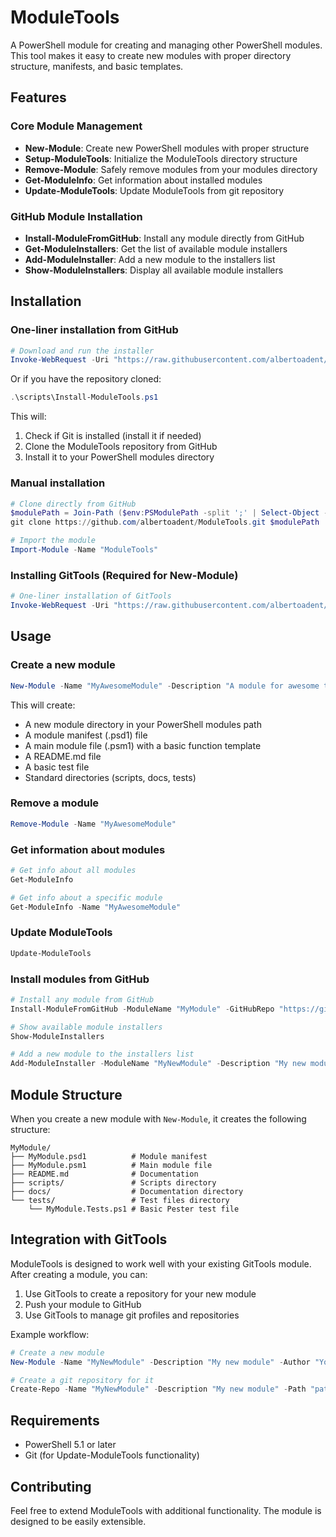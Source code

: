 # ModuleTools

A PowerShell module for creating and managing other PowerShell modules. This tool makes it easy to create new modules with proper directory structure, manifests, and basic templates.

## Features

### Core Module Management
- **New-Module**: Create new PowerShell modules with proper structure
- **Setup-ModuleTools**: Initialize the ModuleTools directory structure
- **Remove-Module**: Safely remove modules from your modules directory
- **Get-ModuleInfo**: Get information about installed modules
- **Update-ModuleTools**: Update ModuleTools from git repository

### GitHub Module Installation
- **Install-ModuleFromGitHub**: Install any module directly from GitHub
- **Get-ModuleInstallers**: Get the list of available module installers
- **Add-ModuleInstaller**: Add a new module to the installers list
- **Show-ModuleInstallers**: Display all available module installers

## Installation

### One-liner installation from GitHub
```powershell
# Download and run the installer
Invoke-WebRequest -Uri "https://raw.githubusercontent.com/albertoadent/ModuleTools/main/scripts/Install-ModuleTools.ps1" -OutFile "Install-ModuleTools.ps1"; .\Install-ModuleTools.ps1
```

Or if you have the repository cloned:
```powershell
.\scripts\Install-ModuleTools.ps1
```

This will:
1. Check if Git is installed (install it if needed)
2. Clone the ModuleTools repository from GitHub
3. Install it to your PowerShell modules directory

### Manual installation
```powershell
# Clone directly from GitHub
$modulePath = Join-Path ($env:PSModulePath -split ';' | Select-Object -First 1) "ModuleTools"
git clone https://github.com/albertoadent/ModuleTools.git $modulePath

# Import the module
Import-Module -Name "ModuleTools"
```

### Installing GitTools (Required for New-Module)
```powershell
# One-liner installation of GitTools
Invoke-WebRequest -Uri "https://raw.githubusercontent.com/albertoadent/ModuleTools/main/scripts/Install-GitTools.ps1" -OutFile "Install-GitTools.ps1"; .\Install-GitTools.ps1
```

## Usage

### Create a new module
```powershell
New-Module -Name "MyAwesomeModule" -Description "A module for awesome things" -Author "Your Name"
```

This will create:
- A new module directory in your PowerShell modules path
- A module manifest (.psd1) file
- A main module file (.psm1) with a basic function template
- A README.md file
- A basic test file
- Standard directories (scripts, docs, tests)

### Remove a module
```powershell
Remove-Module -Name "MyAwesomeModule"
```

### Get information about modules
```powershell
# Get info about all modules
Get-ModuleInfo

# Get info about a specific module
Get-ModuleInfo -Name "MyAwesomeModule"
```

### Update ModuleTools
```powershell
Update-ModuleTools
```

### Install modules from GitHub
```powershell
# Install any module from GitHub
Install-ModuleFromGitHub -ModuleName "MyModule" -GitHubRepo "https://github.com/username/MyModule.git"

# Show available module installers
Show-ModuleInstallers

# Add a new module to the installers list
Add-ModuleInstaller -ModuleName "MyNewModule" -Description "My new module" -GitHubRepo "https://github.com/username/MyNewModule.git"
```

## Module Structure

When you create a new module with `New-Module`, it creates the following structure:

```
MyModule/
├── MyModule.psd1          # Module manifest
├── MyModule.psm1          # Main module file
├── README.md              # Documentation
├── scripts/               # Scripts directory
├── docs/                  # Documentation directory
└── tests/                 # Test files directory
    └── MyModule.Tests.ps1 # Basic Pester test file
```

## Integration with GitTools

ModuleTools is designed to work well with your existing GitTools module. After creating a module, you can:

1. Use GitTools to create a repository for your new module
2. Push your module to GitHub
3. Use GitTools to manage git profiles and repositories

Example workflow:
```powershell
# Create a new module
New-Module -Name "MyNewModule" -Description "My new module" -Author "Your Name"

# Create a git repository for it
Create-Repo -Name "MyNewModule" -Description "My new module" -Path "path\to\MyNewModule"
```

## Requirements

- PowerShell 5.1 or later
- Git (for Update-ModuleTools functionality)

## Contributing

Feel free to extend ModuleTools with additional functionality. The module is designed to be easily extensible. 